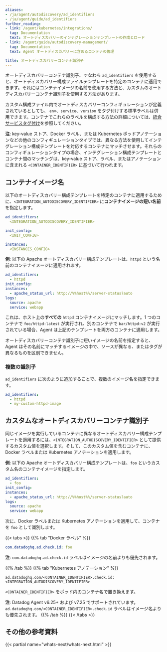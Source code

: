 ```yaml
---
aliases:
- /ja/agent/autodiscovery/ad_identifiers
- /ja/agent/guide/ad_identifiers
further_reading:
- link: /agent/kubernetes/integrations/
  tag: Documentation
  text: オートディスカバリーのインテグレーションテンプレートの作成とロード
- link: /agent/guide/autodiscovery-management/
  tag: Documentation
  text: Agent オートディスカバリーに含めるコンテナの管理

title: オートディスカバリーコンテナ識別子
---
```


オートディスカバリーコンテナ識別子、すなわち `ad_identifiers` を使用すると、オートディスカバリー構成ファイルテンプレートを特定のコンテナに適用できます。それにはコンテナイメージの名前を使用する方法と、カスタムのオートディスカバリーコンテナ識別子を使用する方法があります。

カスタム構成ファイル内でオートディスカバリーコンフィギュレーションが定義されているとしても、 `env`、`service`、`version` をタグ付けする標準ラベルは併用できます。コンテナでこれらのラベルを構成する方法の詳細については、[統合サービスタグ付け][1]を参照してください。

**注**: key-value ストア、Docker ラベル、または Kubernetes ポッドアノテーションなどの他のコンフィギュレーションタイプでは、異なる方法を使用してインテグレーション構成テンプレートを対応するコンテナにマッチさせます。それらのコンフィギュレーションタイプの場合、インテグレーション構成テンプレートとコンテナ間のマッチングは、key-value ストア、ラベル、またはアノテーションに含まれる `<CONTAINER_IDENTIFIER>` に基づいて行われます。

## コンテナイメージ名

以下のオートディスカバリー構成テンプレートを特定のコンテナに適用するために、`<INTEGRATION_AUTODISCOVERY_IDENTIFIER>` に**コンテナイメージの短い名前**を指定します。

```yaml
ad_identifiers:
  <INTEGRATION_AUTODISCOVERY_IDENTIFIER>

init_config:
  <INIT_CONFIG>

instances:
  <INSTANCES_CONFIG>
```

**例**: 以下の Apache オートディスカバリー構成テンプレートは、`httpd` という名前のコンテナイメージに適用されます。

```yaml
ad_identifiers:
  - httpd
init_config:
instances:
  - apache_status_url: http://%%host%%/server-status?auto
logs:
  source: apache
  service: webapp
```

これは、ホスト上の**すべての** `httpd` コンテナイメージにマッチします。1 つのコンテナで `foo/httpd:latest` が実行され、別のコンテナで `bar/httpd:v2` が実行されている場合、Agent は上記のテンプレートを両方のコンテナに適用します。

オートディスカバリーコンテナ識別子に短いイメージの名前を指定すると、Agent はその名前にマッチするイメージの中で、ソースが異なる、またはタグが異なるものを区別できません。

### 複数の識別子

`ad_identifiers` に次のように追加することで、複数のイメージ名を指定できます。

```yaml
ad_identifiers:
  - httpd
  - my-custom-httpd-image
```

## カスタムなオートディスカバリーコンテナ識別子

同じイメージを実行しているコンテナに異なるオートディスカバリー構成テンプレートを適用するには、`<INTEGRATION_AUTODISCOVERY_IDENTIFIER>` として提供するカスタム値を選択します。そして、このカスタム値を含むコンテナに、Docker ラベルまたは Kubernetes アノテーションを適用します。

**例**: 以下の Apache オートディスカバリー構成テンプレートは、`foo` というカスタム名のコンテナイメージを指定します。

```yaml
ad_identifiers:
  - foo
init_config:
instances:
  - apache_status_url: http://%%host%%/server-status?auto
logs:
  source: apache
  service: webapp
```

次に、Docker ラベルまたは Kubernetes アノテーションを適用して、コンテナを `foo` として識別します。

{{< tabs >}}
{{% tab "Docker ラベル" %}}

```yaml
com.datadoghq.ad.check.id: foo
```

**注**: `com.datadoghq.ad.check.id` ラベルはイメージの名前よりも優先されます。

{{% /tab %}}
{{% tab "Kubernetes アノテーション" %}}

```text
ad.datadoghq.com/<CONTAINER_IDENTIFIER>.check.id: <INTEGRATION_AUTODISCOVERY_IDENTIFIER>
```

`<CONTAINER_IDENTIFIER>` をポッド内のコンテナ名で置き換えます。

**注**: Datadog Agent v6.25+ および v7.25 でサポートされています。`ad.datadoghq.com/<CONTAINER_IDENTIFIER>.check.id` ラベルはイメージ名よりも優先されます。
{{% /tab %}}
{{< /tabs >}}


## その他の参考資料

{{< partial name="whats-next/whats-next.html" >}}

[1]: /ja/getting_started/tagging/unified_service_tagging
